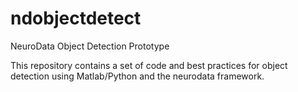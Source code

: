 # ndobjectdetect
NeuroData Object Detection Prototype

This repository contains a set of code and best practices for object detection using Matlab/Python and the neurodata framework.
